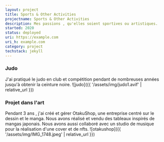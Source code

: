 ```yaml
---
layout: project
title: Sports & Other Activities
projectname: Sports & Other Activities
description: Mes passions , qu'elles soient sportives ou artistiques.
started: 2020
status: deployed
uri: https://example.com
uri_h: example.com
category: project
techstack: jekyll
---
```


### Judo
J'ai pratiqué le judo en club et compétition pendant de nombreuses années jusqu'à obtenir la ceinture noire.
![judo]({{ '/assets/img/judo1.avif' | relative_url }})

### Projet dans l'art

Pendant 3 ans , j'ai créé et gérer OtakuShop, une entreprise centré sur le dessin et le manga. Nous avons réalisé et vendu des tableaux inspirés de mangas japonais. Nous avons aussi collaboré avec un studio de musique pour la réalisation d'une cover et de nfts.
![otakushop]({{ '/assets/img/IMG_1748.jpeg' | relative_url }})
